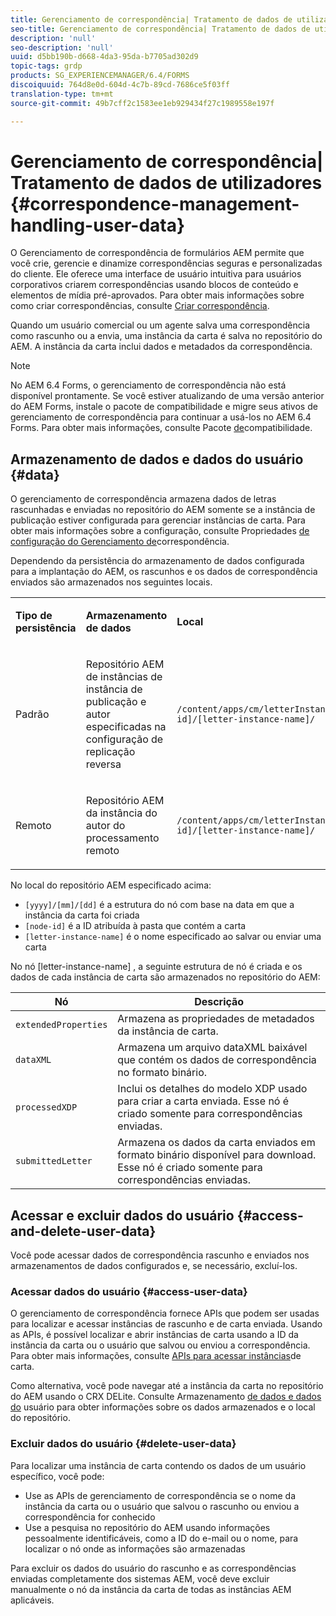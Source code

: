 ```yaml
---
title: Gerenciamento de correspondência| Tratamento de dados de utilizadores
seo-title: Gerenciamento de correspondência| Tratamento de dados de utilizadores
description: 'null'
seo-description: 'null'
uuid: d5bb190b-d668-4da3-95da-b7705ad302d9
topic-tags: grdp
products: SG_EXPERIENCEMANAGER/6.4/FORMS
discoiquuid: 764d8e0d-604d-4c7b-89cd-7686ce5f03ff
translation-type: tm+mt
source-git-commit: 49b7cff2c1583ee1eb929434f27c1989558e197f

---
```



# Gerenciamento de correspondência| Tratamento de dados de utilizadores {#correspondence-management-handling-user-data}

O Gerenciamento de correspondência de formulários AEM permite que você crie, gerencie e dinamize correspondências seguras e personalizadas do cliente. Ele oferece uma interface de usuário intuitiva para usuários corporativos criarem correspondências usando blocos de conteúdo e elementos de mídia pré-aprovados. Para obter mais informações sobre como criar correspondências, consulte [Criar correspondência](/help/forms/using/create-correspondence.md).

Quando um usuário comercial ou um agente salva uma correspondência como rascunho ou a envia, uma instância da carta é salva no repositório do AEM. A instância da carta inclui dados e metadados da correspondência.

>[!NOTE]
>
>No AEM 6.4 Forms, o gerenciamento de correspondência não está disponível prontamente. Se você estiver atualizando de uma versão anterior do AEM Forms, instale o pacote de compatibilidade e migre seus ativos de gerenciamento de correspondência para continuar a usá-los no AEM 6.4 Forms. Para obter mais informações, consulte Pacote [de](/help/forms/using/compatibility-package.md)compatibilidade.

## Armazenamento de dados e dados do usuário {#data}

O gerenciamento de correspondência armazena dados de letras rascunhadas e enviadas no repositório do AEM somente se a instância de publicação estiver configurada para gerenciar instâncias de carta. Para obter mais informações sobre a configuração, consulte Propriedades [de configuração do Gerenciamento de](/help/forms/using/cm-configuration-properties.md)correspondência.

Dependendo da persistência do armazenamento de dados configurada para a implantação do AEM, os rascunhos e os dados de correspondência enviados são armazenados nos seguintes locais.

<table> 
 <tbody>
  <tr>
   <td><p><strong>Tipo de persistência</strong></p> </td> 
   <td><p><strong>Armazenamento de dados</strong></p> </td> 
   <td><p><strong>Local</strong></p> </td> 
  </tr>
  <tr>
   <td><p>Padrão</p> </td> 
   <td><p>Repositório AEM de instâncias de instância de publicação e autor especificadas na configuração de replicação reversa</p> </td> 
   <td><p><code>/content/apps/cm/letterInstances/[yyyy]/[mm]/[dd]/[node-id]/[letter-instance-name]/</code> </p> </td> 
  </tr>
  <tr>
   <td><p>Remoto</p> </td> 
   <td><p>Repositório AEM da instância do autor do processamento remoto</p> </td> 
   <td><p><code>/content/apps/cm/letterInstances/[yyyy]/[mm]/[dd]/[node-id]/[letter-instance-name]/</code></p> </td> 
  </tr>
 </tbody>
</table>

No local do repositório AEM especificado acima:

* `[yyyy]/[mm]/[dd]` é a estrutura do nó com base na data em que a instância da carta foi criada
* `[node-id]` é a ID atribuída à pasta que contém a carta
* `[letter-instance-name]` é o nome especificado ao salvar ou enviar uma carta

No nó [letter-instance-name] , a seguinte estrutura de nó é criada e os dados de cada instância de carta são armazenados no repositório do AEM:

| Nó | Descrição |
|---|---|
| `extendedProperties` | Armazena as propriedades de metadados da instância de carta. |
| `dataXML` | Armazena um arquivo dataXML baixável que contém os dados de correspondência no formato binário. |
| `processedXDP` | Inclui os detalhes do modelo XDP usado para criar a carta enviada. Esse nó é criado somente para correspondências enviadas. |
| `submittedLetter` | Armazena os dados da carta enviados em formato binário disponível para download. Esse nó é criado somente para correspondências enviadas. |

## Acessar e excluir dados do usuário {#access-and-delete-user-data}

Você pode acessar dados de correspondência rascunho e enviados nos armazenamentos de dados configurados e, se necessário, excluí-los.

### Acessar dados do usuário {#access-user-data}

O gerenciamento de correspondência fornece APIs que podem ser usadas para localizar e acessar instâncias de rascunho e de carta enviada. Usando as APIs, é possível localizar e abrir instâncias de carta usando a ID da instância da carta ou o usuário que salvou ou enviou a correspondência. Para obter mais informações, consulte [APIs para acessar instâncias](/help/forms/using/cm-apis-to-access-letter-instances.md)de carta.

Como alternativa, você pode navegar até a instância da carta no repositório do AEM usando o CRX DELite. Consulte Armazenamento [de dados e dados do](/help/forms/using/correspondence-management-handling-user-data.md#data) usuário para obter informações sobre os dados armazenados e o local do repositório.

### Excluir dados do usuário {#delete-user-data}

Para localizar uma instância de carta contendo os dados de um usuário específico, você pode:

* Use as APIs de gerenciamento de correspondência se o nome da instância da carta ou o usuário que salvou o rascunho ou enviou a correspondência for conhecido
* Use a pesquisa no repositório do AEM usando informações pessoalmente identificáveis, como a ID do e-mail ou o nome, para localizar o nó onde as informações são armazenadas

Para excluir os dados do usuário do rascunho e as correspondências enviadas completamente dos sistemas AEM, você deve excluir manualmente o nó da instância da carta de todas as instâncias AEM aplicáveis.
